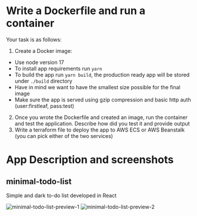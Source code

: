 # Write a Dockerfile and run a container

Your task is as follows:

1. Create a Docker image:
  * Use node version 17
  * To install app requirements run `yarn`
  * To build the app run `yarn build`, the production ready app will be stored under `./build` directory
  * Have in mind we want to have the smallest size possible for the final image
  * Make sure the app is served using gzip compression and basic http auth (user:firstleaf, pass:test)
2. Once you wrote the Dockerfile and created an image, run the container and test the application. Describe how did you test it and provide output
3. Write a terraform file to deploy the app to AWS ECS or AWS Beanstalk (you can pick either of the two services)

# App Description and screenshots

## minimal-todo-list

Simple and dark to-do list developed in React

![minimal-todo-list-preview-1](https://github.com/penrosehill/devops-assessments/blob/main/minimal-todo-list-preview-1.png?raw=true)
![minimal-todo-list-preview-2](https://github.com/penrosehill/devops-assessments/blob/main/minimal-todo-list-preview-2.png?raw=true)
